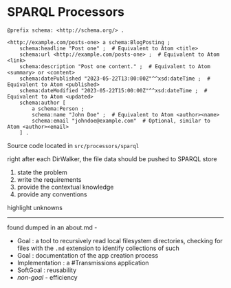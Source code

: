 # SPARQL Processors

```turtle
@prefix schema: <http://schema.org/> .

<http://example.com/posts-one> a schema:BlogPosting ;
    schema:headline "Post one" ;  # Equivalent to Atom <title>
    schema:url <http://example.com/posts-one> ;  # Equivalent to Atom <link>
    schema:description "Post one content." ;  # Equivalent to Atom <summary> or <content>
    schema:datePublished "2023-05-22T13:00:00Z"^^xsd:dateTime ;  # Equivalent to Atom <published>
    schema:dateModified "2023-05-22T15:00:00Z"^^xsd:dateTime ;  # Equivalent to Atom <updated>
    schema:author [
        a schema:Person ;
        schema:name "John Doe" ;  # Equivalent to Atom <author><name>
        schema:email "johndoe@example.com"  # Optional, similar to Atom <author><email>
    ] .
```

Source code located in `src/processors/sparql`

right after each DirWalker, the file data should be pushed to SPARQL store

1. state the problem
2. write the requirements
3. provide the contextual knowledge
4. provide any conventions

highlight unknowns

---
found dumped in an about.md -
- Goal : a tool to recursively read local filesystem directories, checking for files with the `.md` extension to identify collections of such
- Goal : documentation of the app creation process
- Implementation : a #Transmissions application
- SoftGoal : reusability
- _non-goal_ - efficiency

